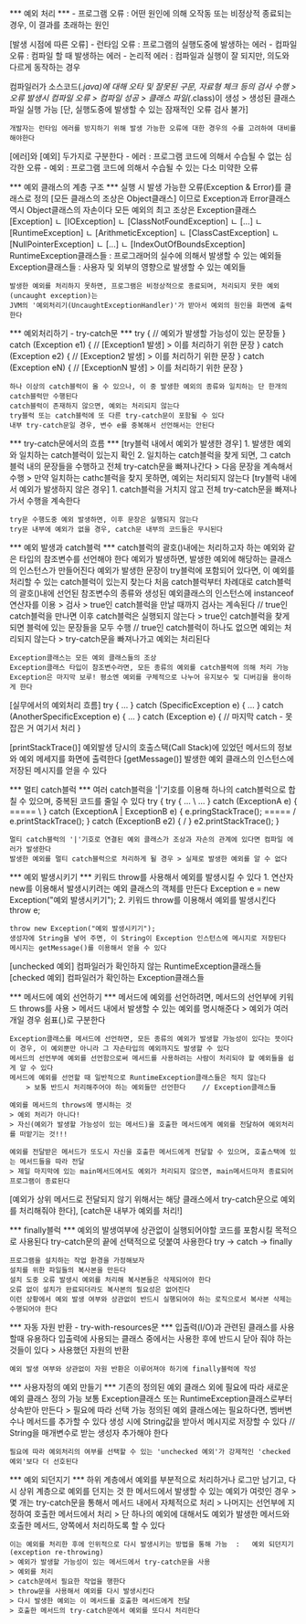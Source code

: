 *** 예외 처리 ***
    - 프로그램 오류 : 어떤 원인에 의해 오작동 또는 비정상적 종료되는 경우, 이 결과를 초래하는 원인

[발생 시점에 따른 오류]
    - 런타임 오류 : 프로그램의 실행도중에 발생하는 에러
    - 컴파일 오류 : 컴파일 할 때 발생하는 에러
    - 논리적 에러 : 컴파일과 실행이 잘 되지만, 의도와 다르게 동작하는 경우

컴파일러가 소스코드(*.java)에 대해 오타 및 잘못된 구문, 자료형 체크 등의 검사 수행 > 오류 발생시 컴파일 오류
    > 컴파일 성공
    > 클래스 파일(*.class)이 생성
    > 생성된 클래스 파일 실행 가능
    [단, 실행도중에 발생할 수 있는 잠재적인 오류 검사 불가]

    개발자는 런타임 에러를 방지하기 위해 발생 가능한 오류에 대한 경우의 수를 고려하여 대비를 해야한다

[에러]와 [예외] 두가지로 구분한다
    - 에러 : 프로그램 코드에 의해서 수습될 수 없는 심각한 오류
    - 예외 : 프로그램 코드에 의해서 수습될 수 있는 다소 미약한 오류

*** 예외 클래스의 계층 구조 ***
    실행 시 발생 가능한 오류(Exception & Error)를 클래스로 정의
    [모든 클래스의 조상은 Object클래스] 이므로 Exception과 Error클래스 역시 Object클래스의 자손이다
    모든 예외의 최고 조상은 Exception클래스
        [Exception]
        ㄴ [IOException]
        ㄴ [ClassNotFoundException]
        ㄴ [...]
        ㄴ [RuntimeException]
            ㄴ [ArithmeticException]
            ㄴ [ClassCastException]
            ㄴ [NullPointerException]
            ㄴ [...]
            ㄴ [IndexOutOfBoundsException]
    RuntimeException클래스들 : 프로그래머의 실수에 의해서 발생할 수 있는 예외들
    Exception클래스들 : 사용자 및  외부의 영향으로 발생할 수 있는 예외들

    발생한 예외를 처리하지 못하면, 프로그램은 비정상적으로 종료되며, 처리되지 못한 예외(uncaught exception)는
    JVM의 '예외처리기(UncaughtExceptionHandler)'가 받아서 예외의 원인을 화면에 출력한다

*** 예외처리하기 - try-catch문 ***
    try {
        // 예외가 발생할 가능성이 있는 문장들
    } catch (Exception e1) {
        // [Exception1 발생] > 이를 처리하기 위한 문장
    } catch (Exception e2) {
        // [Exception2 발생] > 이를 처리하기 위한 문장
    } catch (Exception eN) {
        // [ExceptionN 발생] > 이를 처리하기 위한 문장
    }

    하나 이상의 catch블럭이 올 수 있으나, 이 중 발생한 예외의 종류와 일치하는 단 한개의 catch블럭만 수행된다
    catch블럭이 존재하지 않으면, 예외는 처리되지 않는다
    try블럭 또는 catch블럭에 또 다른 try-catch문이 포함될 수 있다
    내부 try-catch문일 경우, 변수 e를 중복해서 선언해서는 안된다

*** try-catch문에서의 흐름 ***
    [try블럭 내에서 예외가 발생한 경우]
        1. 발생한 예외와 일치하는 catch블럭이 있는지 확인
        2. 일치하는 catch블럭을 찾게 되면, 그 catch블럭 내의 문장들을 수행하고 전체 try-catch문을 빠져나간다
        > 다음 문장을 계속해서 수행
        > 만약 일치하는 cathc블럭을 찾지 못하면, 예외는 처리되지 않는다
    [try블럭 내에서 예외가 발생하지 않은 경우]
        1. catch블럭을 거치지 않고 전체 try-catch문을 빠져나가서 수행을 계속한다

    try문 수행도중 예외 발생하면, 이후 문장은 실행되지 않는다
    try문 내부에 예외가 없을 경우, catch문 내부의 코드들은 무시된다

*** 예외 발생과 catch블럭 ***
    catch블럭의 괄호()내에는 처리하고자 하는 예외와 같은 타입의 참조변수를 선언해야 한다
    예외가 발생하면, 발생한 예외에 해당하는 클래스의 인스턴스가 만들어진다
    예외가 발생한 문장이 try블럭에 포함되어 있다면, 이 예외를 처리할 수 있는 catch블럭이 있는지 찾는다
    처음 catch블럭부터 차례대로 catch블럭의 괄호()내에 선언된 참조변수의 종류와 생성된 예외클래스의 인스턴스에 instanceof연산자를 이용
    > 검사
    > true인 catch블럭을 만날 때까지 검사는 계속된다    // true인 catch블럭을 만나면 이후 catch블럭은 실행되지 않는다
    > true인 catch블럭을 찾게 되면 블럭에 있는 문장들을 모두 수행    // true인 catch블럭이 하나도 없으면 예외는 처리되지 않는다
    > try-catch문을 빠져나가고 예외는 처리된다

    Exception클래스는 모든 예외 클래스들의 조상
    Exception클래스 타입이 참조변수라면, 모든 종류의 예외를 catch블럭에 의해 처리 가능
    Exception은 마지막 보루! 평소엔 예외를 구체적으로 나누어 유지보수 및 디버깅을 용이하게 한다

[실무에서의 예외처리 흐름]
    try {
        ...
    } catch (SpecificException e) {
        ...
    } catch (AnotherSpecificException e) {
        ...
    } catch (Exception e) {
        // 마지막 catch - 못 잡은 거 여기서 처리
    }

[printStackTrace()]
    예외발생 당시의 호출스택(Call Stack)에 있었던 메서드의 정보와 예외 메세지를 화면에 출력한다
[getMessage()]
    발생한 예외 클래스의 인스턴스에 저장된 메시지를 얻을 수 있다

*** 멀티 catch블럭 ***
    여러 catch블럭을 '|'기호를 이용해 하나의 catch블럭으로 합칠 수 있으며, 중복된 코드를 줄일 수 있다
    try {                                          try {
        ...                               \            ...
    } catch (ExceptionA e) {         ===== \       } catch (ExceptionA | ExceptionB e) {
        e.pringStackTrace();         ===== /           e.printStackTrace();
    } catch (ExceptionB e2) {             /        }
        e2.printStackTrace();
    }

    멀티 catch블럭의 '|'기호로 연결된 예외 클래스가 조상과 자손의 관계에 있다면 컴파일 에러가 발생한다
    발생한 예외를 멀티 catch블럭으로 처리하게 될 경우 > 실제로 발생한 예외를 알 수 없다

*** 예외 발생시키기 ***
    키워드 throw를 사용해서 예외를 발생시킬 수 있다
    1. 연산자 new를 이용해서 발생시키려는 예외 클래스의 객체를 만든다
        Exception e = new Exception("예외 발생시키기");
    2. 키워드 throw를 이용해서 예외를 발생시킨다
        throw e;

    throw new Exception("예외 발생시키기");
    생성자에 String을 넣어 주면, 이 String이 Exception 인스턴스에 메시지로 저장된다
    메시지는 getMessage()를 이용해서 얻을 수 있다

[unchecked 예외]
    컴파일러가 확인하지 않는 RuntimeException클래스들
[checked 예외]
    컴파일러가 확인하는 Exception클래스들

*** 메서드에 예외 선언하기 ***
    메서드에 예외를 선언하려면, 메서드의 선언부에 키워드 throws를 사용
    > 메서드 내에서 발생할 수 있는 예외를 명시해준다
    > 예외가 여러 개일 경우 쉼표(,)로 구분한다

    Exception클래스를 메서드에 선언하면, 모든 종류의 예외가 발생할 가능성이 있다는 뜻이다
    이 경우, 이 예외뿐만 아니라 그 자손타입의 예외까지도 발생할 수 있다
    메서드의 선언부에 예외를 선언함으로써 메서드를 사용하려는 사람이 처리되야 할 예외들을 쉽게 알 수 있다
    메서드에 예외를 선언할 때 일반적으로 RuntimeException클래스들은 적지 않는다
        > 보통 반드시 처리해주어야 하는 예외들만 선언한다    // Exception클래스들

    예외를 메서드의 throws에 명시하는 것
    > 예외 처리가 아니다!
    > 자신(예외가 발생할 가능성이 있는 메서드)을 호출한 메서드에게 예외를 전달하여 예외처리를 떠맡기는 것!!!

    예외를 전달받은 메서드가 또도시 자신을 호출한 메서드에게 전달할 수 있으며, 호출스택에 있는 메서드들을 따라 전달
    > 제일 마지막에 있는 main메서드에서도 예외가 처리되지 않으면, main메서드마저 종료되어 프로그램이 종료된다

[예외가 상위 메서드로 전달되지 않기 위해서는 해당 클래스에서 try-catch문으로 예외를 처리해줘야 한다], [catch문 내부가 예외를 처리!]

*** finally블럭 ***
    예외의 발생여부에 상관없이 실행되어야할 코드를 포함시킬 목적으로 사용된다
    try-catch문의 끝에 선택적으로 덧붙여 사용한다
    try -> catch -> finally

    프로그램을 설치하는 작업 환경을 가정해보자
    설치를 위한 파일들의 복사본을 만든다
    설치 도중 오류 발생시 예외를 처리해 복사본들은 삭제되어야 한다
    오류 없이 설치가 완료되더라도 복사본의 필요성은 없어진다
    이런 상황에서 예외 발생 여부와 상관없이 반드시 실행되어야 하는 로직으로서 복사본 삭제는 수행되어야 한다

*** 자동 자원 반환 - try-with-resources문 ***
    입출력(I/O)과 관련된 클래스를 사용할때 유용하다
    입출력에 사용되는 클래스 중에서는 사용한 후에 반드시 닫아 줘야 하는 것들이 있다 > 사용했던 자원의 반환
    
    예외 발생 여부와 상관없이 자원 반환은 이루어져야 하기에 finally블럭에 작성
    
*** 사용자정의 예외 만들기 ***
    기존의 정의된 예외 클래스 외에 필요에 따라 새로운 예외 클래스 정의 가능
    보통 Exception클래스 또는 RuntimeException클래스로부터 상속받아 만든다 > 필요에 따라 선택 가능
    정의된 예외 클래스에는 필요하다면, 벰버변수나 메서드를 추가할 수 있다
    생성 시에 String값을 받아서 메시지로 저장할 수 있다 // String을 매개변수로 받는 생성자 추가해야 한다
    
    필요에 따라 예외처리의 여부를 선택할 수 있는 'unchecked 예외'가 강제적인 'checked 예외'보다 더 선호된다

*** 예외 되던지기 ***
    하위 계층에서 예외를 부분적으로 처리하거나 로그만 남기고, 다시 상위 계층으로 예외를 던지는 것
    한 메서드에서 발생할 수 있는 예외가 여럿인 경우
    > 몇 개는 try-catch문을 통해서 메서드 내에서 자체적으로 처리
    > 나머지는 선언부에 지정하여 호출한 메서드에서 처리
    > 단 하나의 예외에 대해서도 예외가 발생한 메서드와 호출한 메서드, 양쪽에서 처리하도록 할 수 있다
    
    이는 예외를 처리한 후에 인위적으로 다시 발생시키는 방법을 통해 가능  :   예외 되던지기 (exception re-throwing)
    > 예외가 발생할 가능성이 있는 메서드에서 try-catch문을 사용
    > 예외를 처리
    > catch문에서 필요한 작업을 행한다
    > throw문을 사용해서 예외를 다시 발생시킨다
    > 다시 발생한 예외는 이 메서드를 호출한 메서드에게 전달
    > 호출한 메서드의 try-catch문에서 예외를 또다시 처리한다